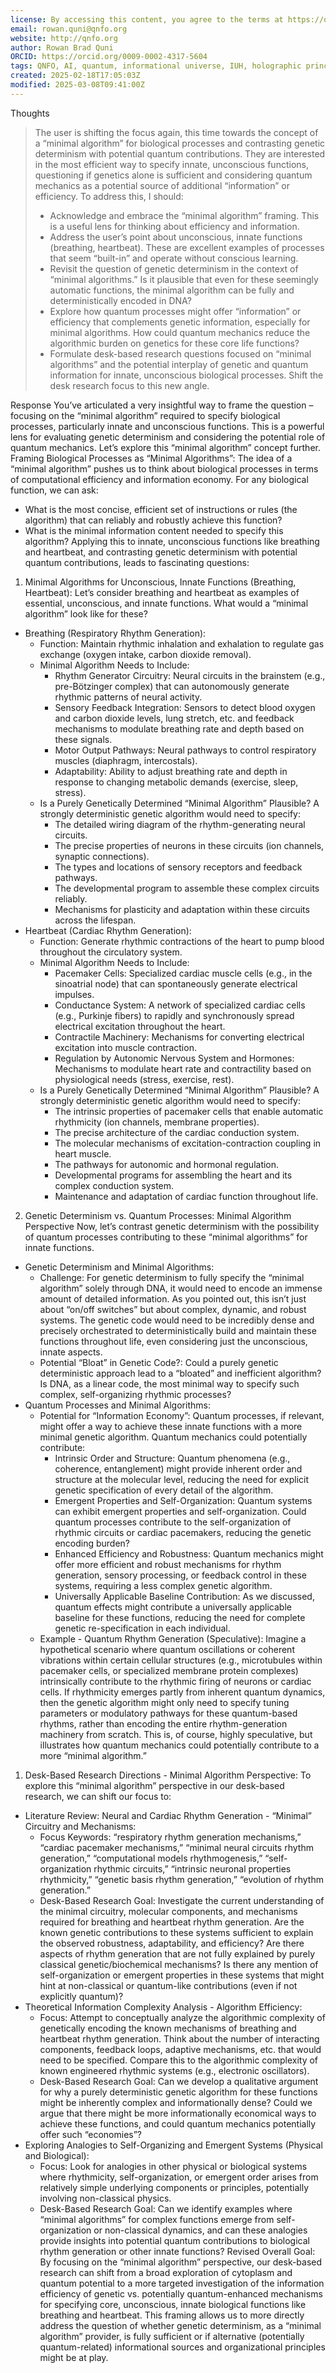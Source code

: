 ```yaml
---
license: By accessing this content, you agree to the terms at https://qnfo.org/LICENSE
email: rowan.quni@qnfo.org
website: http://qnfo.org
author: Rowan Brad Quni
ORCID: https://orcid.org/0009-0002-4317-5604
tags: QNFO, AI, quantum, informational universe, IUH, holographic principle
created: 2025-02-18T17:05:03Z
modified: 2025-03-08T09:41:00Z
---
```


Thoughts

> The user is shifting the focus again, this time towards the concept of a “minimal algorithm” for biological processes and contrasting genetic determinism with potential quantum contributions. They are interested in the most efficient way to specify innate, unconscious functions, questioning if genetics alone is sufficient and considering quantum mechanics as a potential source of additional “information” or efficiency.
> To address this, I should:
>  - Acknowledge and embrace the “minimal algorithm” framing. This is a useful lens for thinking about efficiency and information.
>  - Address the user’s point about unconscious, innate functions (breathing, heartbeat). These are excellent examples of processes that seem “built-in” and operate without conscious learning.
>  - Revisit the question of genetic determinism in the context of “minimal algorithms.” Is it plausible that even for these seemingly automatic functions, the minimal algorithm can be fully and deterministically encoded in DNA?
>  - Explore how quantum processes might offer “information” or efficiency that complements genetic information, especially for minimal algorithms. How could quantum mechanics reduce the algorithmic burden on genetics for these core life functions?
>  - Formulate desk-based research questions focused on “minimal algorithms” and the potential interplay of genetic and quantum information for innate, unconscious biological processes. Shift the desk research focus to this new angle.

Response
You’ve articulated a very insightful way to frame the question – focusing on the “minimal algorithm” required to specify biological processes, particularly innate and unconscious functions. This is a powerful lens for evaluating genetic determinism and considering the potential role of quantum mechanics. Let’s explore this “minimal algorithm” concept further.
Framing Biological Processes as “Minimal Algorithms”:
The idea of a “minimal algorithm” pushes us to think about biological processes in terms of computational efficiency and information economy. For any biological function, we can ask:
 - What is the most concise, efficient set of instructions or rules (the algorithm) that can reliably and robustly achieve this function?
 - What is the minimal information content needed to specify this algorithm?
Applying this to innate, unconscious functions like breathing and heartbeat, and contrasting genetic determinism with potential quantum contributions, leads to fascinating questions:
1. Minimal Algorithms for Unconscious, Innate Functions (Breathing, Heartbeat):
Let’s consider breathing and heartbeat as examples of essential, unconscious, and innate functions. What would a “minimal algorithm” look like for these?
 - Breathing (Respiratory Rhythm Generation):
   - Function: Maintain rhythmic inhalation and exhalation to regulate gas exchange (oxygen intake, carbon dioxide removal).
   - Minimal Algorithm Needs to Include:
     - Rhythm Generator Circuitry: Neural circuits in the brainstem (e.g., pre-Bötzinger complex) that can autonomously generate rhythmic patterns of neural activity.
     - Sensory Feedback Integration: Sensors to detect blood oxygen and carbon dioxide levels, lung stretch, etc. and feedback mechanisms to modulate breathing rate and depth based on these signals.
     - Motor Output Pathways: Neural pathways to control respiratory muscles (diaphragm, intercostals).
     - Adaptability: Ability to adjust breathing rate and depth in response to changing metabolic demands (exercise, sleep, stress).
   - Is a Purely Genetically Determined “Minimal Algorithm” Plausible? A strongly deterministic genetic algorithm would need to specify:
     - The detailed wiring diagram of the rhythm-generating neural circuits.
     - The precise properties of neurons in these circuits (ion channels, synaptic connections).
     - The types and locations of sensory receptors and feedback pathways.
     - The developmental program to assemble these complex circuits reliably.
     - Mechanisms for plasticity and adaptation within these circuits across the lifespan.
 - Heartbeat (Cardiac Rhythm Generation):
   - Function: Generate rhythmic contractions of the heart to pump blood throughout the circulatory system.
   - Minimal Algorithm Needs to Include:
     - Pacemaker Cells: Specialized cardiac muscle cells (e.g., in the sinoatrial node) that can spontaneously generate electrical impulses.
     - Conductance System: A network of specialized cardiac cells (e.g., Purkinje fibers) to rapidly and synchronously spread electrical excitation throughout the heart.
     - Contractile Machinery: Mechanisms for converting electrical excitation into muscle contraction.
     - Regulation by Autonomic Nervous System and Hormones: Mechanisms to modulate heart rate and contractility based on physiological needs (stress, exercise, rest).
   - Is a Purely Genetically Determined “Minimal Algorithm” Plausible? A strongly deterministic genetic algorithm would need to specify:
     - The intrinsic properties of pacemaker cells that enable automatic rhythmicity (ion channels, membrane properties).
     - The precise architecture of the cardiac conduction system.
     - The molecular mechanisms of excitation-contraction coupling in heart muscle.
     - The pathways for autonomic and hormonal regulation.
     - Developmental programs for assembling the heart and its complex conduction system.
     - Maintenance and adaptation of cardiac function throughout life.
2. Genetic Determinism vs. Quantum Processes: Minimal Algorithm Perspective
Now, let’s contrast genetic determinism with the possibility of quantum processes contributing to these “minimal algorithms” for innate functions.
 - Genetic Determinism and Minimal Algorithms:
   - Challenge: For genetic determinism to fully specify the “minimal algorithm” solely through DNA, it would need to encode an immense amount of detailed information. As you pointed out, this isn’t just about “on/off switches” but about complex, dynamic, and robust systems. The genetic code would need to be incredibly dense and precisely orchestrated to deterministically build and maintain these functions throughout life, even considering just the unconscious, innate aspects.
   - Potential “Bloat” in Genetic Code?: Could a purely genetic deterministic approach lead to a “bloated” and inefficient algorithm? Is DNA, as a linear code, the most minimal way to specify such complex, self-organizing rhythmic processes?
 - Quantum Processes and Minimal Algorithms:
   - Potential for “Information Economy”: Quantum processes, if relevant, might offer a way to achieve these innate functions with a more minimal genetic algorithm. Quantum mechanics could potentially contribute:
     - Intrinsic Order and Structure: Quantum phenomena (e.g., coherence, entanglement) might provide inherent order and structure at the molecular level, reducing the need for explicit genetic specification of every detail of the algorithm.
     - Emergent Properties and Self-Organization: Quantum systems can exhibit emergent properties and self-organization. Could quantum processes contribute to the self-organization of rhythmic circuits or cardiac pacemakers, reducing the genetic encoding burden?
     - Enhanced Efficiency and Robustness: Quantum mechanics might offer more efficient and robust mechanisms for rhythm generation, sensory processing, or feedback control in these systems, requiring a less complex genetic algorithm.
     - Universally Applicable Baseline Contribution: As we discussed, quantum effects might contribute a universally applicable baseline for these functions, reducing the need for complete genetic re-specification in each individual.
   - Example - Quantum Rhythm Generation (Speculative): Imagine a hypothetical scenario where quantum oscillations or coherent vibrations within certain cellular structures (e.g., microtubules within pacemaker cells, or specialized membrane protein complexes) intrinsically contribute to the rhythmic firing of neurons or cardiac cells. If rhythmicity emerges partly from inherent quantum dynamics, then the genetic algorithm might only need to specify tuning parameters or modulatory pathways for these quantum-based rhythms, rather than encoding the entire rhythm-generation machinery from scratch. This is, of course, highly speculative, but illustrates how quantum mechanics could potentially contribute to a more “minimal algorithm.”
1. Desk-Based Research Directions - Minimal Algorithm Perspective:
To explore this “minimal algorithm” perspective in our desk-based research, we can shift our focus to:
 - Literature Review: Neural and Cardiac Rhythm Generation - “Minimal” Circuitry and Mechanisms:
   - Focus Keywords: “respiratory rhythm generation mechanisms,” “cardiac pacemaker mechanisms,” “minimal neural circuits rhythm generation,” “computational models rhythmogenesis,” “self-organization rhythmic circuits,” “intrinsic neuronal properties rhythmicity,” “genetic basis rhythm generation,” “evolution of rhythm generation.”
   - Desk-Based Research Goal: Investigate the current understanding of the minimal circuitry, molecular components, and mechanisms required for breathing and heartbeat rhythm generation. Are the known genetic contributions to these systems sufficient to explain the observed robustness, adaptability, and efficiency? Are there aspects of rhythm generation that are not fully explained by purely classical genetic/biochemical mechanisms? Is there any mention of self-organization or emergent properties in these systems that might hint at non-classical or quantum-like contributions (even if not explicitly quantum)?
 - Theoretical Information Complexity Analysis - Algorithm Efficiency:
   - Focus: Attempt to conceptually analyze the algorithmic complexity of genetically encoding the known mechanisms of breathing and heartbeat rhythm generation. Think about the number of interacting components, feedback loops, adaptive mechanisms, etc. that would need to be specified. Compare this to the algorithmic complexity of known engineered rhythmic systems (e.g., electronic oscillators).
   - Desk-Based Research Goal: Can we develop a qualitative argument for why a purely deterministic genetic algorithm for these functions might be inherently complex and informationally dense? Could we argue that there might be more informationally economical ways to achieve these functions, and could quantum mechanics potentially offer such “economies”?
 - Exploring Analogies to Self-Organizing and Emergent Systems (Physical and Biological):
   - Focus: Look for analogies in other physical or biological systems where rhythmicity, self-organization, or emergent order arises from relatively simple underlying components or principles, potentially involving non-classical physics.
   - Desk-Based Research Goal: Can we identify examples where “minimal algorithms” for complex functions emerge from self-organization or non-classical dynamics, and can these analogies provide insights into potential quantum contributions to biological rhythm generation or other innate functions?
Revised Overall Goal:
By focusing on the “minimal algorithm” perspective, our desk-based research can shift from a broad exploration of cytoplasm and quantum potential to a more targeted investigation of the information efficiency of genetic vs. potentially quantum-enhanced mechanisms for specifying core, unconscious, innate biological functions like breathing and heartbeat. This framing allows us to more directly address the question of whether genetic determinism, as a “minimal algorithm” provider, is fully sufficient or if alternative (potentially quantum-related) informational sources and organizational principles might be at play.
